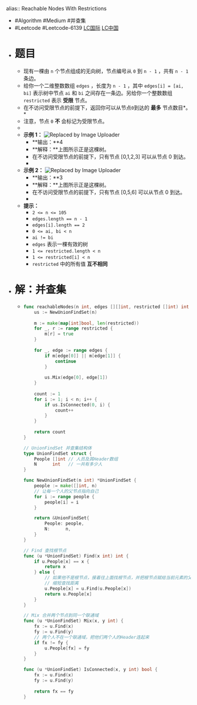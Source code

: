 alias:: Reachable Nodes With Restrictions

- #Algorithm #Medium #并查集
- #Leetcode #Leetcode-6139 [LC国际](https://leetcode.com/problems/reachable-nodes-with-restrictions/) [LC中国](https://leetcode.cn/problems/reachable-nodes-with-restrictions/)
- # 题目
	- 现有一棵由 `n` 个节点组成的无向树，节点编号从 `0` 到 `n - 1` ，共有 `n - 1` 条边。
	- 给你一个二维整数数组 `edges` ，长度为 `n - 1` ，其中 `edges[i] = [ai, bi]` 表示树中节点 `ai` 和 `bi` 之间存在一条边。另给你一个整数数组 `restricted` 表示 **受限** 节点。
	- 在不访问受限节点的前提下，返回你可以从节点`0`到达的 **最多** 节点数目*。*
	- 注意，节点 `0` **不** 会标记为受限节点。
	-
	- **示例 1：**
	  		![Replaced by Image Uploader](https://vip2.loli.io/2022/08/09/DzxeodFWS9JLX7I.png)
		- **输出：**4
		- **解释：**上图所示正是这棵树。
		- 在不访问受限节点的前提下，只有节点 [0,1,2,3] 可以从节点 0 到达。
		-
	- **示例 2：**
	  		![Replaced by Image Uploader](https://vip2.loli.io/2022/08/09/2j9vf6TeFgxcHPA.png)
		- **输出：**3
		- **解释：**上图所示正是这棵树。
		- 在不访问受限节点的前提下，只有节点 [0,5,6] 可以从节点 0 到达。
		-
	- **提示：**
		- `2 <= n <= 105`
		- `edges.length == n - 1`
		- `edges[i].length == 2`
		- `0 <= ai, bi < n`
		- `ai != bi`
		- `edges` 表示一棵有效的树
		- `1 <= restricted.length < n`
		- `1 <= restricted[i] < n`
		- `restricted` 中的所有值 **互不相同**
- # 解：并查集
	- ```go
	  func reachableNodes(n int, edges [][]int, restricted []int) int {
	      us := NewUnionFindSet(n)
	      
	      m := make(map[int]bool, len(restricted))
	      for _, r := range restricted {
	          m[r] = true
	      }
	      
	      for _, edge := range edges {
	          if m[edge[0]] || m[edge[1]] {
	              continue
	          }
	          
	          us.Mix(edge[0], edge[1])
	      }
	      
	      count := 1
	      for i := 1; i < n; i++ {
	          if us.IsConnected(0, i) {
	              count++
	          }
	      }
	      
	      return count
	  }
	  
	  // UnionFindSet 并查集结构体
	  type UnionFindSet struct {
	      People []int // 人员及其Header数组
	      N      int   // 一共有多少人
	  }
	  
	  func NewUnionFindSet(n int) *UnionFindSet {
	      people := make([]int, n)
	      // 让每一个人的父节点指向自己
	      for i := range people {
	          people[i] = i
	      }
	  
	      return &UnionFindSet{
	          People: people,
	          N:      n,
	      }
	  }
	  
	  // Find 查找根节点
	  func (u *UnionFindSet) Find(x int) int {
	      if u.People[x] == x {
	          return x
	      } else {
	          // 如果他不是根节点，接着往上面找根节点，并把根节点赋给当前元素的父节点，构造二层的平铺树
	          // 缩短查找距离
	          u.People[x] = u.Find(u.People[x])
	          return u.People[x]
	      }
	  }
	  
	  // Mix 合并两个节点到同一个联通域
	  func (u *UnionFindSet) Mix(x, y int) {
	      fx := u.Find(x)
	      fy := u.Find(y)
	      // 两个人不在一个联通域，把他们两个人的Header连起来
	      if fx != fy {
	          u.People[fx] = fy
	      }
	  }
	  
	  func (u *UnionFindSet) IsConnected(x, y int) bool {
	      fx := u.Find(x)
	      fy := u.Find(y)
	      
	      return fx == fy
	  }
	  ```